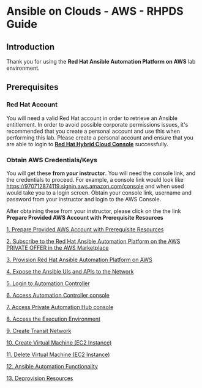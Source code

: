 <h1>Ansible on Clouds - AWS - RHPDS Guide</h1>


<h2>Introduction</h2>


Thank you for using the **Red Hat Ansible Automation Platform on AWS** lab environment.

<h2>Prerequisites</h2>

<h3>Red Hat Account</h3>

You will need a valid Red Hat account in order to retrieve an Ansible entitlement.  In order to avoid possible corporate permissions issues, it's recommended that you create a personal account and use this when performing this lab.  Please create a personal account and ensure that you are able to login to **[Red Hat Hybrid Cloud Console](https://console.redhat.com/)** successfully.

<h3>Obtain AWS Credentials/Keys</h3>

You will get these **from your instructor**.  You will need the console link, and the credentials to proceed.  For example, a console link would look like https://970712874119.signin.aws.amazon.com/console and when used would take you to a login screen.  Obtain your console link, username and password from your instructor and login to the AWS Console.

After obtaining these from your instructor, please click on the the link **Prepare Provided AWS Account with Prerequisite Resources**

[1. Prepare Provided AWS Account with Prerequisite Resources](pages/page1.md)

[2. Subscribe to the Red Hat Ansible Automation Platform on the AWS PRIVATE OFFER in the AWS Marketplace](pages/page2.md)

[3. Provision Red Hat Ansible Automation Platform on AWS](pages/page3.md)

[4. Expose the Ansible UIs and APIs to the Network](pages/page4.md)

[5. Login to Automation Controller](pages/page5.md)

[6. Access Automation Controller console](pages/page6.md)

[7. Access Private Automation Hub console](pages/page7.md)

[8. Access the Execution Environment](pages/page8.md)

[9. Create Transit Network](pages/page9.md)

[10. Create Virtual Machine (EC2 Instance)](pages/page10.md)

[11. Delete Virtual Machine (EC2 Instance)](pages/page11.md)

[12. Ansible Automation Functionality](pages/page12.md)

[13. Deprovision Resources](pages/page13.md)

